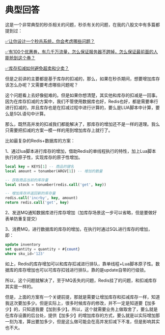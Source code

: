 # 典型回答


这是一个非常典型的秒杀相关的问题，秒杀有关的问题，在我的八股文中有多篇都提到过：



[✅让你设计一个秒杀系统，你会考虑哪些问题？](https://www.yuque.com/hollis666/qyhor6/lghq5y)



[✅有100个优惠券，有几千万流量，怎么保证服务器不跨掉，怎么保证最前面的人能抢到这个券？](https://www.yuque.com/hollis666/qyhor6/gheid4l25yi9ts56)



[✅库存扣减如何避免超卖和少卖？](https://www.yuque.com/hollis666/qyhor6/qpnna44eczny06z7)



但是之前讲的主要都是基于库存的扣减的，那么，如果在秒杀期间，想要增加库存该怎么办呢？又需要考虑哪些问题呢？



这个问题看上去好像挺难的。但是如果你想清楚，其实他和库存的扣减是一回事。因为在库存扣减的方案中，我们不管使用数据库也好，Redis也好，都是需要串行进行扣减的，并且库存也是在扣减过程中进行计算的，要么是LUA脚本中计算，要么是SQL语句中计算。



那么，既然高并发的扣减我们都能解决了，那库存的增加还不是一样的道理。我么只需要把扣减的方案一模一样的用到增加库存上就行了。



比如最复杂的Redis+数据库的方案：



1、通过lua脚本进行库存的增加，借助Redis的单线程执行的特性，加上Lua脚本执行的原子性，实现库存的原子性增加。



```sql
local key = KEYS[1] -- 商品的键名
local amount = tonumber(ARGV[1]) -- 增加的数量

-- 获取商品当前的库存量
local stock = tonumber(redis.call('get', key))

-- 增加库存并返回新的库存量
redis.call('incrby', key, amount)
return redis.call('get', key)
```



2、发送MQ通知数据库进行库存增加（加库存场景这一步可以省略，但是要做好表单防重复提交）



3、消费MQ，进行数据库的库存的增加，在执行时通过SQL进行库存的增加，即：



```sql
update inventory 
set quantity = quantity + #{count} 
where sku_id='123'
```



如上，Redis的库存增加可以和库存扣减进行排队，靠单线程+Lua脚本原子性。数据库的库存增加也可以可库存扣钱进行排队，靠的是update自带的行级锁。



所以，这个问题就解决了，至于MQ丢失的问题，Redis挂了的问题，和扣减库存其实是一样的。



但是，上面的方案有一个关键前提，那就是需要让增加库存和扣减库存一样，知道我这次要加多少。但是实际上，很多时候库存的修改，并不一定是知道要【加多少】的，只知道我要【加到多少】。所以，这个就需要业务上做取舍了，要么就是在库存设置的后台处，提供【加多少】的增加库存的方式，要么就是以实际增加那一刻为准，算出要加多少，但是这么做可能会在高并发扣减下不准，但是影响其实也不大。

